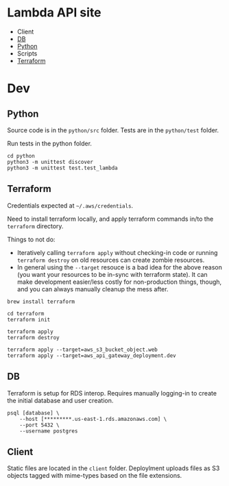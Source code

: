 # Lambda API site

* Client
* [DB](./db/README.md)
* [Python](./python/README.md)
* Scripts
* [Terraform](./terraform/README.md)

# Dev

## Python

Source code is in the `python/src` folder. Tests are in the `python/test` folder.

Run tests in the python folder.

```
cd python
python3 -m unittest discover
python3 -m unittest test.test_lambda
```

## Terraform
Credentials expected at `~/.aws/credentials`.

Need to install terraform locally, and apply terraform commands in/to the
`terraform` directory.

Things to not do:
+ Iteratively calling `terraform apply` without checking-in code or running
  `terraform destroy` on old resources can create zombie resources.
+ In general using the `--target` resouce is a bad idea for the above
  reason (you want your resources to be in-sync with terraform state).
  It can make development easier/less costly for non-production things,
  though, and you can always manually cleanup the mess after.

```
brew install terraform

cd terraform
terraform init

terraform apply
terraform destroy

terraform apply --target=aws_s3_bucket_object.web
terraform apply --target=aws_api_gateway_deployment.dev
```

## DB
Terraform is setup for RDS interop. Requires manually logging-in to create the
initial database and user creation.
```
psql [database] \
    --host [*********.us-east-1.rds.amazonaws.com] \
    --port 5432 \
    --username postgres
```

## Client
Static files are located in the `client` folder. Deploylment uploads
files as S3 objects tagged with mime-types based on the file extensions.
